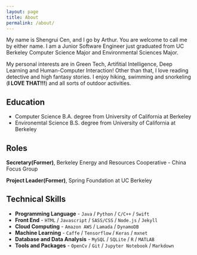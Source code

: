 ```yaml
---
layout: page
title: About
permalink: /about/
---
```


  My name is Shengrui Cen, and I go by Arthur. You are welcome to call me by either name. I am a Junior Software Engineer just graduated from UC Berkeley Computer Science Major and Environmental
  Sciences Major. 
  
  My personal interests are in Green Tech, Artifitial Intelligence, Deep Learning and
  Human-Computer Interaction! Other than that, I love reading detective and high fantasy stories. I enjoy
  hiking, swimming and snorkeling (**I LOVE THAT!!!**) and all sorts of outdoor activities.

## Education

* Computer Science B.A. degree from University of California at Berkeley
* Environemtal Science B.S. degree from University of California at Berkeley

## Roles

**Secretary(Former)**, Berkeley Energy and Resources Cooperative - China Focus Group

**Project Leader(Former)**, Spring Foundation at UC Berkeley

## Technical Skills

* **Programming Language** - `Java` / `Python` / `C/C++` / `Swift` 
* **Front End** - `HTML` / `Javascript` / `SASS/CSS` / `Node.js` / `Jekyll`
* **Cloud Computing** - `Amazon AWS` / `Lamada` / `DynamoDB`
* **Machine Learning** - `Caffe` / `Tensorflow` / `Keras` / `mxnet` 
* **Database and Data Analysis** - `MySQL` / `SQLite` / `R` / `MATLAB`
* **Tools and Packages** - `OpenCv` / `Git` / `Jupyter Notebook` / `Markdown` 

<!---
These are comment out
## Achievements


* [**This is my first achievement**](#) 
   
   Proin pellentesque malesuada mauris, quis aliquam augue vestibulum ac. Vestibulum ut feugiat nibh. Sed faucibus felis purus, sed convallis leo dictum vehicula.

***

* [**This is my second achievement**](#) 

    Proin pellentesque malesuada mauris, quis aliquam augue vestibulum ac. Vestibulum ut feugiat nibh. Sed faucibus felis purus, sed convallis leo dictum vehicula.

***

* [**This is my third achievement**](#) 

   Proin pellentesque malesuada mauris, quis aliquam augue vestibulum ac. Vestibulum ut feugiat nibh. Sed faucibus felis purus, sed convallis leo dictum vehicula

--->
